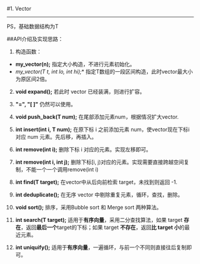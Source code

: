 ﻿#1. Vector

---

PS，基础数据结构为T

##API介绍及实现思路：

1. 构造函数：

* **my_vector(n);**
指定大小构造，不进行元素初始化。
* **my_vector(T* t, int lo, int hi);**
指定T数组的一段区间构造，此时vector最大小为原区间2倍。

2. **void expand();**
若此时 vector 已经装满，则进行扩容。

3. **"=", "[ ]"** 仍然可以使用。

4. **void push_back(T num);**
在尾部添加元素num，根据情况扩大vector.

5. **int insert(int i, T num);**
在原下标 i 之前添加元素 num，使vector现在下标i对应 num 元素。先后移，再插入。

6. **int remove(int i);**
删除下标 i 对应的元素。实现左移即可。

7. **int remove(int i, int j);**
删除下标[i, j)对应的元素。实现需要直接跨越空间复制，不能一个一个调用remove(int i)

8. **int find(T target);**
在vector中从后向前检索 target，未找到则返回 -1.

9. **int deduplicate();**
在无序 vector 中剔除重复元素，循环，查找，删除。

10. **void sort();**
排序，采用Bubble sort 和 Merge sort 两种算法。

11. **int search(T target);**
适用于**有序向量**，采用二分查找算法，如果 target **存在**，返回**最后一个**target的下标；如果 target **不存在**，返回**比 target 小**的最近元素。

12. **int uniquify();**
适用于**有序向量**，一遍循环，与前一个不同则直接往后复制即可。
